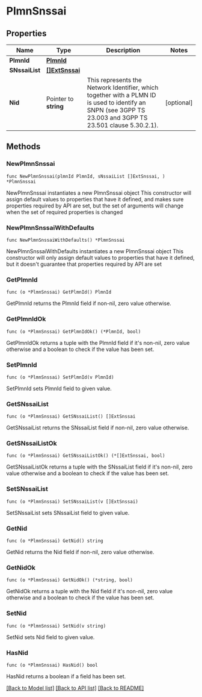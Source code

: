 # PlmnSnssai

## Properties

Name | Type | Description | Notes
------------ | ------------- | ------------- | -------------
**PlmnId** | [**PlmnId**](PlmnId.md) |  | 
**SNssaiList** | [**[]ExtSnssai**](ExtSnssai.md) |  | 
**Nid** | Pointer to **string** | This represents the Network Identifier, which together with a PLMN ID is used to identify an SNPN (see 3GPP TS 23.003 and 3GPP TS 23.501 clause 5.30.2.1). | [optional] 

## Methods

### NewPlmnSnssai

`func NewPlmnSnssai(plmnId PlmnId, sNssaiList []ExtSnssai, ) *PlmnSnssai`

NewPlmnSnssai instantiates a new PlmnSnssai object
This constructor will assign default values to properties that have it defined,
and makes sure properties required by API are set, but the set of arguments
will change when the set of required properties is changed

### NewPlmnSnssaiWithDefaults

`func NewPlmnSnssaiWithDefaults() *PlmnSnssai`

NewPlmnSnssaiWithDefaults instantiates a new PlmnSnssai object
This constructor will only assign default values to properties that have it defined,
but it doesn't guarantee that properties required by API are set

### GetPlmnId

`func (o *PlmnSnssai) GetPlmnId() PlmnId`

GetPlmnId returns the PlmnId field if non-nil, zero value otherwise.

### GetPlmnIdOk

`func (o *PlmnSnssai) GetPlmnIdOk() (*PlmnId, bool)`

GetPlmnIdOk returns a tuple with the PlmnId field if it's non-nil, zero value otherwise
and a boolean to check if the value has been set.

### SetPlmnId

`func (o *PlmnSnssai) SetPlmnId(v PlmnId)`

SetPlmnId sets PlmnId field to given value.


### GetSNssaiList

`func (o *PlmnSnssai) GetSNssaiList() []ExtSnssai`

GetSNssaiList returns the SNssaiList field if non-nil, zero value otherwise.

### GetSNssaiListOk

`func (o *PlmnSnssai) GetSNssaiListOk() (*[]ExtSnssai, bool)`

GetSNssaiListOk returns a tuple with the SNssaiList field if it's non-nil, zero value otherwise
and a boolean to check if the value has been set.

### SetSNssaiList

`func (o *PlmnSnssai) SetSNssaiList(v []ExtSnssai)`

SetSNssaiList sets SNssaiList field to given value.


### GetNid

`func (o *PlmnSnssai) GetNid() string`

GetNid returns the Nid field if non-nil, zero value otherwise.

### GetNidOk

`func (o *PlmnSnssai) GetNidOk() (*string, bool)`

GetNidOk returns a tuple with the Nid field if it's non-nil, zero value otherwise
and a boolean to check if the value has been set.

### SetNid

`func (o *PlmnSnssai) SetNid(v string)`

SetNid sets Nid field to given value.

### HasNid

`func (o *PlmnSnssai) HasNid() bool`

HasNid returns a boolean if a field has been set.


[[Back to Model list]](../README.md#documentation-for-models) [[Back to API list]](../README.md#documentation-for-api-endpoints) [[Back to README]](../README.md)


